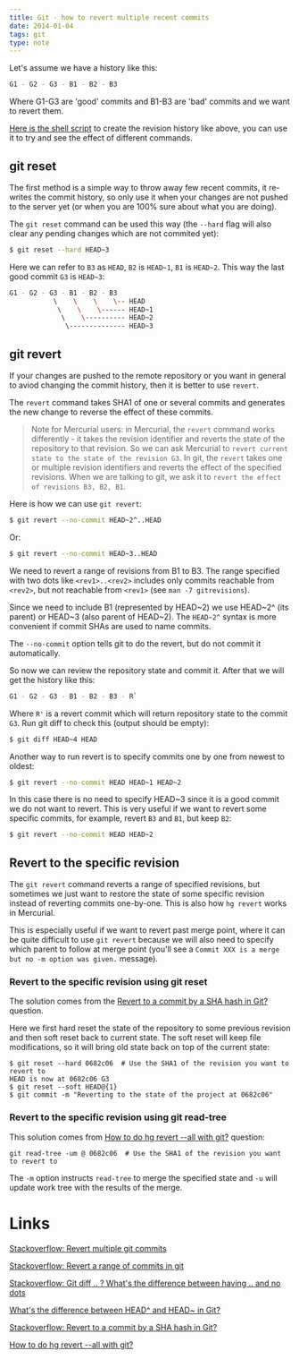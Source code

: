 ```yaml
---
title: Git - how to revert multiple recent commits
date: 2014-01-04
tags: git
type: note
---
```


Let's assume we have a history like this:

```bash
G1 - G2 - G3 - B1 - B2 - B3
```

Where G1-G3 are 'good' commits and B1-B3 are 'bad' commits and we
want to revert them.
<!-- more -->

[Here is the shell script](files/git-revert/init.sh) to create the
revision history like above, you can use it to try and see the effect of different
commands.

## git reset

The first method is a simple way to throw away few recent commits,
it re-writes the commit history, so only use it when your changes
are not pushed to the server yet (or when you are 100% sure about what
you are doing).

The `git reset` command can be used this way (the `--hard` flag will
also clear any pending changes which are not commited yet):

```bash
$ git reset --hard HEAD~3
```

Here we can refer to `B3` as `HEAD`, `B2` is `HEAD~1`, `B1` is `HEAD~2`.
This way the last good commit `G3` is `HEAD~3`:

```bash
G1 - G2 - G3 - B1 - B2 - B3
           \    \    \    \-- HEAD
            \    \    \------ HEAD~1
             \    \---------- HEAD~2
              \-------------- HEAD~3
```

## git revert

If your changes are pushed to the remote repository or you want in general to aviod
changing the commit history, then it is better to use `revert`.

The `revert` command takes SHA1 of one or several commits and
generates the new change to reverse the effect of these commits.

> Note for Mercurial users: in Mercurial, the `revert` command works differently -
it takes the revision identifier and reverts the state of the repository to that
revision. So we can ask Mercurial to `revert current state to the state of the revision G3`.
> In git, the `revert` takes one or multiple revision identifiers and reverts
the effect of the specified revisions. When we are talking to git, we ask it to
`revert the effect of revisions B3, B2, B1`.

Here is how we can use `git revert`:

```bash
$ git revert --no-commit HEAD~2^..HEAD
```

Or:

```bash
$ git revert --no-commit HEAD~3..HEAD
```

We need to revert a range of revisions from B1 to B3.
The range specified with two dots like `<rev1>..<rev2>` includes only
commits reachable from `<rev2>`, but not reachable from `<rev1>` (see `man -7 gitrevisions`).

Since we need to include B1 (represented by HEAD~2) we use HEAD~2^ (its parent) or HEAD~3 (also parent of HEAD~2).
The `HEAD~2^` syntax is more convenient if commit SHAs are used to name commits.

The `--no-commit` option tells git to do the revert, but do not
commit it automatically.

So now we can review the repository state and commit it.
After that we will get the history like this:

```bash
G1 - G2 - G3 - B1 - B2 - B3 - R`
```

Where `R'` is a revert commit which will return repository state to the commit `G3`.
Run git diff to check this (output should be empty):

```bash
$ git diff HEAD~4 HEAD
```

Another way to run revert is to specify commits one by one from newest to oldest:

```bash
$ git revert --no-commit HEAD HEAD~1 HEAD~2
```

In this case there is no need to specify HEAD~3 since it is a good commit we do not want to revert.
This is very useful if we want to revert some specific commits, for example, revert `B3` and `B1`, but keep `B2`:

```bash
$ git revert --no-commit HEAD HEAD~2
```

## Revert to the specific revision

The `git revert` command reverts a range of specified revisions, but sometimes we just
want to restore the state of some specific revision instead of reverting commits one-by-one.
This is also how `hg revert` works in Mercurial.

This is especially useful if we want to revert past merge point, where it can be quite
difficult to use `git revert` because we will also need to specify which parent to
follow at merge point (you'll see a `Commit XXX is a merge but no -m option was given.` message).

### Revert to the specific revision using git reset

The solution comes from the [Revert to a commit by a SHA hash in Git?](https://stackoverflow.com/questions/1895059/revert-to-a-commit-by-a-sha-hash-in-git/1895095#1895095) question.

Here we first hard reset the state of the repository to some previous revision and then soft reset back to current state.
The soft reset will keep file modifications, so it will bring old state back on top of the current state:

```
$ git reset --hard 0682c06  # Use the SHA1 of the revision you want to revert to
HEAD is now at 0682c06 G3
$ git reset --soft HEAD@{1}
$ git commit -m "Reverting to the state of the project at 0682c06"
```

### Revert to the specific revision using git read-tree

This solution comes from [How to do hg revert --all with git?](https://stackoverflow.com/questions/30572775/how-to-do-hg-revert-all-with-git) question:

```
git read-tree -um @ 0682c06  # Use the SHA1 of the revision you want to revert to
```

The `-m` option instructs `read-tree` to merge the specified state and `-u` will update work tree with the results of the merge.


Links
============================================
[Stackoverflow: Revert multiple git commits](http://stackoverflow.com/questions/1463340/revert-multiple-git-commits)

[Stackoverflow: Revert a range of commits in git](http://stackoverflow.com/questions/4991594/revert-a-range-of-commits-in-git)

[Stackoverflow: Git diff .. ? What's the difference between having .. and no dots](http://stackoverflow.com/questions/7251477/git-diff-whats-the-difference-between-having-and-no-dots)

[What's the difference between HEAD^ and HEAD~ in Git?](http://stackoverflow.com/questions/2221658/whats-the-difference-between-head-and-head-in-git)

[Stackoverflow: Revert to a commit by a SHA hash in Git?](https://stackoverflow.com/questions/1895059/revert-to-a-commit-by-a-sha-hash-in-git/1895095#1895095)

[How to do hg revert --all with git?](https://stackoverflow.com/questions/30572775/how-to-do-hg-revert-all-with-git)
